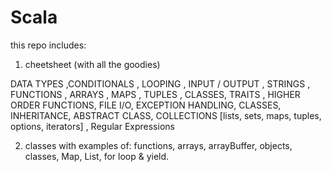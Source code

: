# Scala

this repo includes:
1) cheetsheet (with all the goodies)

DATA TYPES ,CONDITIONALS , LOOPING , INPUT / OUTPUT , STRINGS , FUNCTIONS , ARRAYS , MAPS , TUPLES , CLASSES, TRAITS , HIGHER ORDER FUNCTIONS, FILE I/O,  EXCEPTION HANDLING, CLASSES, INHERITANCE, ABSTRACT CLASS, COLLECTIONS [lists, sets, maps, tuples, options, iterators] , Regular Expressions

2) classes with examples of: functions, arrays, arrayBuffer, objects, classes, Map, List, for loop & yield.
